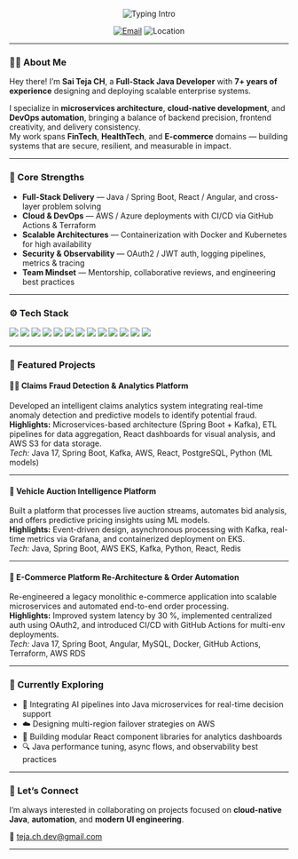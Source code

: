 <!-- PROFILE HEADER -->
<p align="center">
  <img src="https://readme-typing-svg.herokuapp.com?size=28&duration=3000&pause=800&center=true&vCenter=true&width=800&lines=Hi%2C+I'm+Sai+Teja+%F0%9F%91%8B;Full-Stack+Java+Developer;7%2B+Years+in+Software+Engineering;Building+Cloud-Native+Applications+%26+CI%2FCD+Workflows" alt="Typing Intro" />
</p>

<p align="center">
  <a href="mailto:teja.ch.dev@gmail.com"><img alt="Email" src="https://img.shields.io/badge/Email-Contact-blue?style=for-the-badge&logo=gmail"></a>
  <!-- Update your LinkedIn URL below, then uncomment this line -->
  <!-- <a href="https://www.linkedin.com/in/YOUR-LINKEDIN-SLUG" target="_blank"><img alt="LinkedIn" src="https://img.shields.io/badge/LinkedIn-Connect-0A66C2?style=for-the-badge&logo=linkedin"></a> -->
  <img alt="Location" src="https://img.shields.io/badge/Location-Raleigh%2C%20NC-4CAF50?style=for-the-badge&logo=google-maps">
</p>

---

### 👨‍💻 About Me  

Hey there! I’m **Sai Teja CH**, a **Full-Stack Java Developer** with **7+ years of experience** designing and deploying scalable enterprise systems.  

I specialize in **microservices architecture**, **cloud-native development**, and **DevOps automation**, bringing a balance of backend precision, frontend creativity, and delivery consistency.  
My work spans **FinTech**, **HealthTech**, and **E-commerce** domains — building systems that are secure, resilient, and measurable in impact.

---

### 🚀 Core Strengths  

- **Full-Stack Delivery** — Java / Spring Boot, React / Angular, and cross-layer problem solving  
- **Cloud & DevOps** — AWS / Azure deployments with CI/CD via GitHub Actions & Terraform  
- **Scalable Architectures** — Containerization with Docker and Kubernetes for high availability  
- **Security & Observability** — OAuth2 / JWT auth, logging pipelines, metrics & tracing  
- **Team Mindset** — Mentorship, collaborative reviews, and engineering best practices  

---

### ⚙️ Tech Stack  

<p align="left">
  <img src="https://img.shields.io/badge/Java-11%2F17-E34F26?logo=openjdk&logoColor=white" />
  <img src="https://img.shields.io/badge/Spring%20Boot-6DB33F?logo=springboot&logoColor=white" />
  <img src="https://img.shields.io/badge/React-20232A?logo=react&logoColor=61DAFB" />
  <img src="https://img.shields.io/badge/Angular-DD0031?logo=angular&logoColor=white" />
  <img src="https://img.shields.io/badge/AWS-232F3E?logo=amazonaws&logoColor=white" />
  <img src="https://img.shields.io/badge/Azure-0078D4?logo=microsoftazure&logoColor=white" />
  <img src="https://img.shields.io/badge/Terraform-7B42BC?logo=terraform&logoColor=white" />
  <img src="https://img.shields.io/badge/Docker-2496ED?logo=docker&logoColor=white" />
  <img src="https://img.shields.io/badge/Kubernetes-326CE5?logo=kubernetes&logoColor=white" />
  <img src="https://img.shields.io/badge/PostgreSQL-4169E1?logo=postgresql&logoColor=white" />
  <img src="https://img.shields.io/badge/MySQL-4479A1?logo=mysql&logoColor=white" />
  <img src="https://img.shields.io/badge/MongoDB-47A248?logo=mongodb&logoColor=white" />
  <img src="https://img.shields.io/badge/GitHub%20Actions-2088FF?logo=githubactions&logoColor=white" />
</p>

---

### 🧩 Featured Projects  

#### 🕵️‍♂️ Claims Fraud Detection & Analytics Platform  
Developed an intelligent claims analytics system integrating real-time anomaly detection and predictive models to identify potential fraud.  
**Highlights:** Microservices-based architecture (Spring Boot + Kafka), ETL pipelines for data aggregation, React dashboards for visual analysis, and AWS S3 for data storage.  
_Tech:_ Java 17, Spring Boot, Kafka, AWS, React, PostgreSQL, Python (ML models)

---

#### 🚗 Vehicle Auction Intelligence Platform  
Built a platform that processes live auction streams, automates bid analysis, and offers predictive pricing insights using ML models.  
**Highlights:** Event-driven design, asynchronous processing with Kafka, real-time metrics via Grafana, and containerized deployment on EKS.  
_Tech:_ Java, Spring Boot, AWS EKS, Kafka, Python, React, Redis

---

#### 🛒 E-Commerce Platform Re-Architecture & Order Automation  
Re-engineered a legacy monolithic e-commerce application into scalable microservices and automated end-to-end order processing.  
**Highlights:** Improved system latency by 30 %, implemented centralized auth using OAuth2, and introduced CI/CD with GitHub Actions for multi-env deployments.  
_Tech:_ Java 17, Spring Boot, Angular, MySQL, Docker, GitHub Actions, Terraform, AWS RDS  

---

### 🧠 Currently Exploring  

- 🤖 Integrating AI pipelines into Java microservices for real-time decision support  
- ☁️ Designing multi-region failover strategies on AWS  
- 🧩 Building modular React component libraries for analytics dashboards  
- 🔍 Java performance tuning, async flows, and observability best practices  

---

### 💬 Let’s Connect  

I’m always interested in collaborating on projects focused on **cloud-native Java**, **automation**, and **modern UI engineering**.  

📧 [teja.ch.dev@gmail.com](mailto:teja.ch.dev@gmail.com)  
<!-- Add your LinkedIn URL, then uncomment the line below -->
<!-- 🔗 [LinkedIn](https://www.linkedin.com/in/YOUR-LINKEDIN-SLUG) -->

---

<!-- Optional contribution snake animation -->
<!--
![snake gif](https://github.com/YOUR-USERNAME/YOUR-USERNAME/blob/output/github-contribution-grid-snake.svg)
-->
